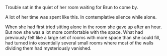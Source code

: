 Trouble sat in the quiet of her room waiting for Brun to come by. 

A lot of her time was spent like this. In contemplative silence while alone. 

When she had first tried sitting alone in the room she gave up after an hour. But now she was a lot more comfortable with the space. What had previously felt like a large set of rooms with more space than she could fill, had turned into essentially several small rooms where most of the walls dividing them had mysteriously vanished. 